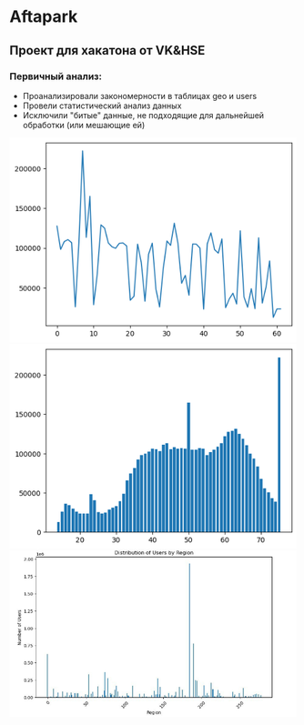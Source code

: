 # Aftapark

## Проект для хакатона от VK&HSE

### Первичный анализ:
+ Проанализировали закономерности в таблицах geo и users
+ Провели статистический анализ данных
+ Исключили "битые" данные, не подходящие для дальнейшей обработки (или мешающие ей)

![Зависимость кол-ва запросов от возраста](/src/img/ages_requests_graph.png)
![Зависимость кол-ва запросов от возраста](/src/img/correct_ages_requests.png)
![Зависимость кол-ва запросов от региона](/src/img/distribution_users_by_region.jpeg)
